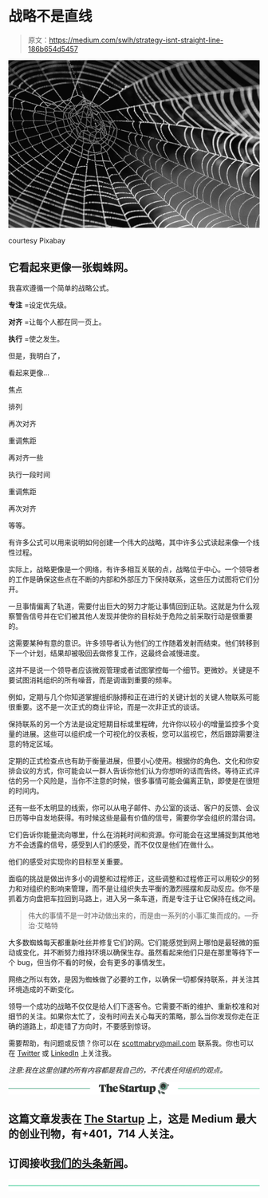 # 战略不是直线

> 原文：<https://medium.com/swlh/strategy-isnt-straight-line-186b654d5457>

![](img/08204e42c42d2f592253635f3061853e.png)

courtesy Pixabay

## 它看起来更像一张蜘蛛网。

我喜欢遵循一个简单的战略公式。

**专注** =设定优先级。

**对齐** =让每个人都在同一页上。

**执行** =使之发生。

但是，我明白了，

看起来更像…

焦点

排列

再次对齐

重调焦距

再对齐一些

执行一段时间

重调焦距

再次对齐

等等。

有许多公式可以用来说明如何创建一个伟大的战略，其中许多公式读起来像一个线性过程。

实际上，战略更像是一个网络，有许多相互关联的点，战略位于中心。一个领导者的工作是确保这些点在不断的内部和外部压力下保持联系，这些压力试图将它们分开。

一旦事情偏离了轨道，需要付出巨大的努力才能让事情回到正轨。这就是为什么观察警告信号并在它们被其他人发现并使你的目标处于危险之前采取行动是很重要的。

这需要某种有意的意识。许多领导者认为他们的工作随着发射而结束。他们转移到下一个计划，结果却被吸回去做修复工作，这最终会减慢进度。

这并不是说一个领导者应该微观管理或者试图掌控每一个细节。更微妙。关键是不要试图消耗组织的所有噪音，而是调谐到重要的频率。

例如，定期与几个你知道掌握组织脉搏和正在进行的关键计划的关键人物联系可能很重要。这不是一次正式的商业评论，而是一次非正式的谈话。

保持联系的另一个方法是设定短期目标或里程碑，允许你以较小的增量监控多个变量的进展。这些可以组织成一个可视化的仪表板，您可以监视它，然后跟踪需要注意的特定区域。

定期的正式检查点也有助于衡量进展，但要小心使用。根据你的角色、文化和你安排会议的方式，你可能会以一群人告诉你他们认为你想听的话而告终。等待正式评估的另一个风险是，当你不注意的时候，很多事情可能会偏离正轨，即使是在很短的时间内。

还有一些不太明显的线索，你可以从电子邮件、办公室的谈话、客户的反馈、会议日历等中自发地获得。有时候这些是最有价值的信号，需要你学会组织的潜台词。

它们告诉你能量流向哪里，什么在消耗时间和资源。你可能会在这里捕捉到其他地方不会透露的信号，感受到人们的感受，而不仅仅是他们在做什么。

他们的感受对实现你的目标至关重要。

面临的挑战是做出许多小的调整和过程修正，这些调整和过程修正可以用较少的努力和对组织的影响来管理，而不是让组织失去平衡的激烈摇摆和反动反应。你不是抓着方向盘把车拉回到马路上，进入另一条车道，而是专注于让它保持在线之间。

> 伟大的事情不是一时冲动做出来的，而是由一系列的小事汇集而成的。—乔治·艾略特

大多数蜘蛛每天都重新吐丝并修复它们的网。它们能感觉到网上哪怕是最轻微的振动或变化，并不断努力维持环境以确保生存。虽然看起来他们只是在那里等待下一个 bug，但当你不看的时候，会有更多的事情发生。

网络之所以有效，是因为蜘蛛做了必要的工作，以确保一切都保持联系，并关注其环境造成的不断变化。

领导一个成功的战略不仅仅是给人们下逐客令。它需要不断的维护、重新校准和对细节的关注。如果你太忙了，没有时间去关心每天的策略，那么当你发现你走在正确的道路上，却走错了方向时，不要感到惊讶。

需要帮助，有问题或反馈？你可以在 scottmabry@mail.com 联系我。你也可以在 [Twitter](https://twitter.com/scottamabry) 或 [LinkedIn](https://www.linkedin.com/in/scottamabry/) 上关注我。

*注意:我在这里创建的所有内容都是我自己的，不代表任何组织的观点。*

[![](img/308a8d84fb9b2fab43d66c117fcc4bb4.png)](https://medium.com/swlh)

## 这篇文章发表在 [The Startup](https://medium.com/swlh) 上，这是 Medium 最大的创业刊物，有+401，714 人关注。

## 订阅接收[我们的头条新闻](http://growthsupply.com/the-startup-newsletter/)。

[![](img/b0164736ea17a63403e660de5dedf91a.png)](https://medium.com/swlh)